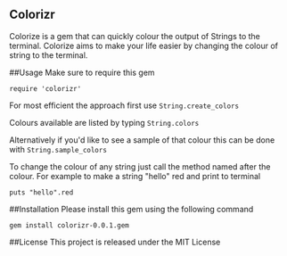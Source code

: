 ## Colorizr
Colorize is a gem that can quickly colour the output of Strings to the terminal. Colorize aims to make your life easier by changing the colour of string to the terminal.

##Usage
Make sure to require this gem
```
require 'colorizr'
```

For most efficient the approach first use `String.create_colors`

Colours available are listed by typing `String.colors`

Alternatively if you'd like to see a sample of that colour this can be done with `String.sample_colors`

To change the colour of any string just call the method named after the colour.
For example to make a string "hello" red and print to terminal
```
puts "hello".red
```

##Installation 
Please install this gem using the following command
```
gem install colorizr-0.0.1.gem
```

##License
This project is released under the MIT License
